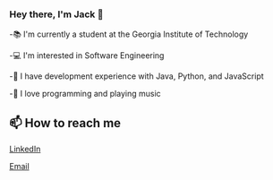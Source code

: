 ### Hey there, I'm Jack 👋

-📚 I'm currently a student at the Georgia Institute of Technology

-💻 I'm interested in Software Engineering

-🔭 I have development experience with Java, Python, and JavaScript

-🎸 I love programming and playing music


## 📫 How to reach me
[LinkedIn](https://www.linkedin.com/in/jackdimarco/)

[Email](jdimarcodev@gmail.com)
